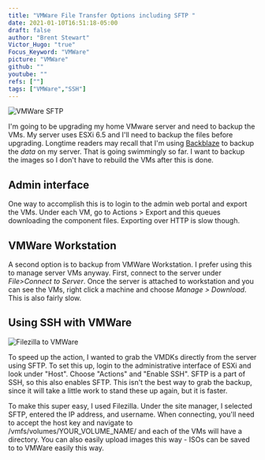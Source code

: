 ```yaml
---
title: "VMWare File Transfer Options including SFTP "
date: 2021-01-10T16:51:18-05:00
draft: false
author: "Brent Stewart"
Victor_Hugo: "true"
Focus_Keyword: "VMWare"
picture: "VMWare"
github: ""
youtube: ""
refs: [""]
tags: ["VMWare","SSH"]
---
```


![VMWare SFTP](/210110_VMWare-SFTP.png#floatright)

I'm going to be upgrading my home VMware server and need to backup the VMs.  My server uses ESXi 6.5 and I'll need to backup the files before upgrading.  Longtime readers may recall that I'm using [Backblaze](/posts/200804_homebackup) to backup the _data_ on my server.  That is going swimmingly so far.  I want to backup the images so I don't have to rebuild the VMs after this is done.  

## Admin interface
One way to accomplish this is to login to the admin web portal and export the VMs.  Under each VM, go to Actions > Export and this queues downloading the component files.  Exporting over HTTP is slow though.

## VMWare Workstation
A second option is to backup from VMWare Workstation.  I prefer using this to manage server VMs anyway.  First, connect to the server under _File>Connect to Server_.  Once the server is attached to workstation and you can see the VMs, right click a machine and choose _Manage > Download_. This is also fairly slow.

## Using SSH with VMWare

![Filezilla to VMWare](/210110_Filezilla.png#floatright)

To speed up the action, I wanted to grab the VMDKs directly from the server using SFTP.  To set this up, login to the administrative interface of ESXi and look under "Host".  Choose "Actions" and "Enable SSH". SFTP is a part of SSH, so this also enables SFTP.  This isn't the best way to grab the backup, since it will take a little work to stand these up again, but it is faster.



To make this super easy, I used Filezilla.  Under the site manager, I selected SFTP, entered the IP address, and username.  When connecting, you'll need to accept the host key and navigate to /vmfs/volumes/YOUR_VOLUME_NAME/ and each of the VMs will have a directory.  You can also easily upload images this way - ISOs can be saved to to VMWare easily this way.

